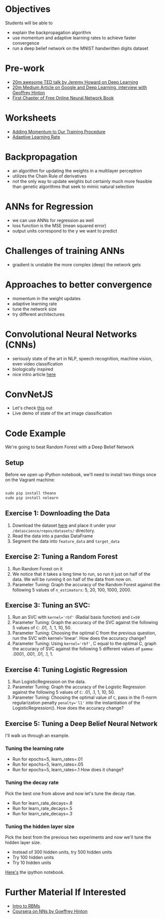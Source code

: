 # Objectives
Students will be able to
- explain the backpropagation algorithm
- use momentum and adaptive learning rates to achieve faster convergence
- run a deep belief network on the MNIST handwritten digits dataset

# Pre-work
- [20m awesome TED talk by Jeremy Howard on Deep Learning](http://www.ted.com/talks/jeremy_howard_the_wonderful_and_terrifying_implications_of_computers_that_can_learn?language=en)
- [20m Medium Article on Google and Deep Learning, interview with Geoffrey Hinton](https://medium.com/backchannel/google-search-will-be-your-next-brain-5207c26e4523)
- [First Chapter of Free Online Neural Network Book](http://neuralnetworksanddeeplearning.com/chap1.html)

# Worksheets
- [Adding Momentum to Our Training Procedure](https://s3-us-west-2.amazonaws.com/ga-dat-2015-suneel/worksheets/ANNs_ctd/ANN_ctd_wksht_1.pdf)
- [Adaptive Learning Rate](https://s3-us-west-2.amazonaws.com/ga-dat-2015-suneel/worksheets/ANNs_ctd/ANN_ctd_wksht_2.pdf)

# Backpropagation
- an algorithm for updating the weights in a multilayer perceptron
- utilizes the Chain Rule of derivatives
- not the only way to update weights but certainly much more feasible than genetic algorithms that seek to mimic natural selection

# ANNs for Regression
- we can use ANNs for regression as well
- loss function is the MSE (mean squared error)
- output units correspond to the y we want to predict

# Challenges of training ANNs
- gradient is unstable the more complex (deep) the network gets

# Approaches to better convergence
- momentum in the weight updates
- adaptive learning rate
- tune the network size
- try different architectures

# Convolutional Neural Networks (CNNs)
- seriously state of the art in NLP, speech recognition, machine vision, even video classification
- biologically inspired
- nice intro article [here](http://colah.github.io/posts/2014-07-Conv-Nets-Modular/)

# ConvNetJS
- Let's check [this](http://cs.stanford.edu/people/karpathy/convnetjs/demo/cifar10.html) out
- Live demo of state of the art image classification

# Code Example
We're going to beat Random Forest with a Deep Belief Network

## Setup
Before we open up iPython notebook, we'll need to install two things once on the Vagrant machine:

```python

sudo pip install theano
sudo pip install nolearn
```

## Exercise 1: Downloading the Data
1. Download the dataset [here](https://s3-us-west-2.amazonaws.com/ga-dat-2015-suneel/datasets/train.csv) and place it under your `/datascience/repos/datasets/` directory.
2. Read the data into a pandas DataFrame
3. Segment the data into `feature_data` and `target_data`

## Exercise 2: Tuning a Random Forest
1. Run Random Forest on it
2. We notice that it takes a long time to run, so run it just on half of the data. We will be running it on half of the data from now on.
3. Parameter Tuning: Graph the accuracy of the Random Forest against the following 5 values of `n_estimators`: 5, 20, 100, 1000, 2000.

## Exercise 3: Tuning an SVC:
1. Run an SVC with `kernel='rbf'` (Radial basis function) and `C=50`
2. Parameter Tuning: Graph the accuracy of the SVC against the following 5 values of `C`: .01, .1, 1, 10, 50.
3. Parameter Tuning: Choosing the optimal C from the previous question, run the SVC with kernel='linear'. How does the accuracy change?
4. Parameter Tuning: Using `kernel='rbf'`, C equal to the optimal C, graph the accuracy of SVC against the following 5 different values of `gamma`: .0001, .001, .01, .1, 1.

## Exercise 4: Tuning Logistic Regression
1. Run LogisticRegression on the data.
2. Parameter Tuning: Graph the accuracy of the Logistic Regression against the following 5 values of `C`: .01, .1, 1, 10, 50.
3. Parameter Tuning: Choosing the optimal value of `C`, pass in the l1-norm regularization penalty `penalty='l1'` into the instantiation of the LogisticRegression(). How does the accuracy change?

## Exercise 5: Tuning a Deep Belief Neural Network
I'll walk us through an example.

### Tuning the learning rate
- Run for epochs=5, learn_rates=.01
- Run for epochs=5, learn_rates=.05
- Run for epochs=5, learn_rates=.1
How does it change?

### Tuning the decay rate
Pick the best one from above and now let's tune the decay rtae.
- Run for learn_rate_decays=.8
- Run for learn_rate_decays=.5
- Run for learn_rate_decays=.3

### Tuning the hidden layer size
Pick the best from the previous two experiments and now we'll tune the hidden layer size.
- Instead of 300 hidden units, try 500 hidden units
- Try 100 hidden units
- Try 10 hidden units

[Here's](http://nbviewer.ipython.org/gist/suneel0101/6316c4567c9538f02573) the ipython notebook.

# Further Material If Interested
- [Intro to RBMs](http://blog.echen.me/2011/07/18/introduction-to-restricted-boltzmann-machines/)
- [Coursera on NNs by Goeffrey Hinton](https://class.coursera.org/neuralnets-2012-001/lecture)
